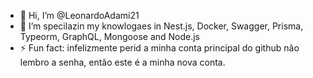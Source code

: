 - 👋 Hi, I’m @LeonardoAdami21
- 👀 I’m specilazin my knowlogaes in Nest.js, Docker, Swagger, Prisma, Typeorm, GraphQL, Mongoose and Node.js
- ⚡ Fun fact: infelizmente perid a minha conta principal do github não lembro a senha, então este é a minha nova conta.

<!---
LeonardoAdami21/LeonardoAdami21 is a ✨ special ✨ repository because its `README.md` (this file) appears on your GitHub profile.
You can click the Preview link to take a look at your changes.
--->

